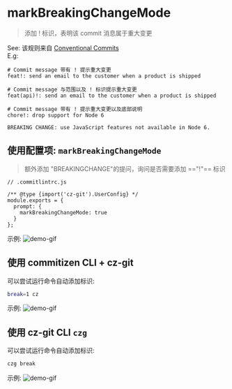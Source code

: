 # markBreakingChangeMode

> 添加 ! 标识，表明该 commit 消息属于重大变更

See: 该规则来自 [Conventional Commits](https://www.conventionalcommits.org/en/v1.0.0/#examples)<br>
E.g:
```
# Commit message 带有 ! 提示重大变更
feat!: send an email to the customer when a product is shipped

# Commit message 与范围以及 ! 标识提示重大变更
feat(api)!: send an email to the customer when a product is shipped

# Commit message 带有 ! 提示重大变更以及底部说明
chore!: drop support for Node 6

BREAKING CHANGE: use JavaScript features not available in Node 6.
```

## 使用配置项: `markBreakingChangeMode`
> 额外添加 "BREAKINGCHANGE"的提问，询问是否需要添加 =="!"== 标识

```js{6}
// .commitlintrc.js

/** @type {import('cz-git').UserConfig} */
module.exports = {
  prompt: {
    markBreakingChangeMode: true
  }
};
```

示例:
![demo-gif](https://user-images.githubusercontent.com/40693636/175775159-710b69c6-ab55-4957-9195-6f963d95ba2e.gif) <!-- size=720x263 -->

## 使用 commitizen CLI + cz-git
可以尝试运行命令自动添加标识:
```sh
break=1 cz
```
示例:
![demo-gif](https://user-images.githubusercontent.com/40693636/174949733-d5cd7f0d-ac81-40e8-8cb9-158737330d7a.gif) <!-- size=720x265 -->

## 使用 cz-git CLI `czg`
可以尝试运行命令自动添加标识:
```sh
czg break
```
示例:
![demo-gif](https://user-images.githubusercontent.com/40693636/175755362-2fdeed9e-cf05-4f41-b317-453154a5775c.gif) <!-- size=720x248 -->
